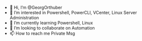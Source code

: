 - 👋 Hi, I’m @GeorgOrthuber
- 👀 I’m interested in Powershell, PowerCLI, VCenter, Linux Server Administration
- 🌱 I’m currently learning Powershell, Linux
- 💞️ I’m looking to collaborate on Automation
- 📫 How to reach me Private Msg

<!---
GeorgOrthuber/GeorgOrthuber is a ✨ special ✨ repository because its `README.md` (this file) appears on your GitHub profile.
You can click the Preview link to take a look at your changes.
--->
